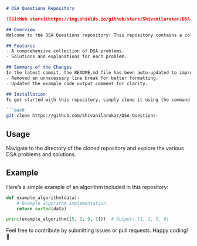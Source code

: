 ```markdown
# DSA Questions Repository

![GitHub stars](https://img.shields.io/github/stars/Shivanilarokar/DSA-Questions-) ![GitHub forks](https://img.shields.io/github/forks/Shivanilarokar/DSA-Questions-) ![GitHub issues](https://img.shields.io/github/issues/Shivanilarokar/DSA-Questions-)

## Overview
Welcome to the DSA Questions repository! This repository contains a collection of Data Structures and Algorithms problems designed to enhance your coding skills.

## Features
- A comprehensive collection of DSA problems.
- Solutions and explanations for each problem.

## Summary of the Changes
In the latest commit, the README.md file has been auto-updated to improve clarity and aesthetics. The following changes were made:
- Removed an unnecessary line break for better formatting.
- Updated the example code output comment for clarity.

## Installation
To get started with this repository, simply clone it using the command below:

```bash
git clone https://github.com/Shivanilarokar/DSA-Questions-
```

## Usage
Navigate to the directory of the cloned repository and explore the various DSA problems and solutions.

## Example
Here’s a simple example of an algorithm included in this repository:

```python
def example_algorithm(data):
    # Example algorithm implementation
    return sorted(data)

print(example_algorithm([5, 2, 9, 1]))  # Output: [1, 2, 5, 9]
```

Feel free to contribute by submitting issues or pull requests. Happy coding! 🚀
```